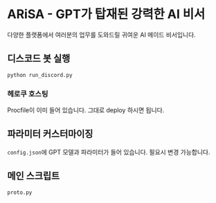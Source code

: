 # ARiSA - GPT가 탑재된 강력한 AI 비서

 다양한 플랫폼에서 여러분의 업무를 도와드릴 귀여운 AI 메이드 비서입니다.
                                                                                                                                                                                
## 디스코드 봇 실행

 `python run_discord.py`

### 헤로쿠 호스팅

 Procfile이 이미 들어 있습니다. 그대로 deploy 하시면 됩니다.

## 파라미터 커스터마이징

 `config.json`에 GPT 모델과 파라미터가 들어 있습니다. 필요시 변경 가능합니다.

## 메인 스크립트

 `proto.py`
